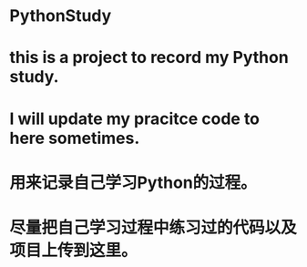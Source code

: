 # PythonStudy
# this is a project to record my Python study.
# I will update my pracitce code to here sometimes.
# 用来记录自己学习Python的过程。
# 尽量把自己学习过程中练习过的代码以及项目上传到这里。
